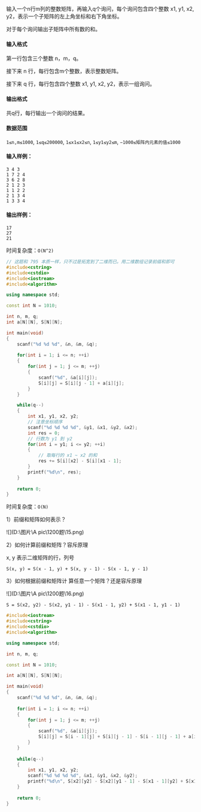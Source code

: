 输入一个n行m列的整数矩阵，再输入q个询问，每个询问包含四个整数 x1, y1, x2, y2，表示一个子矩阵的左上角坐标和右下角坐标。

对于每个询问输出子矩阵中所有数的和。

#### 输入格式

第一行包含三个整数 n，m，q。

接下来 n 行，每行包含m个整数，表示整数矩阵。

接下来 q 行，每行包含四个整数 x1, y1, x2, y2，表示一组询问。

#### 输出格式

共q行，每行输出一个询问的结果。

#### 数据范围

`1≤n,m≤1000`,
`1≤q≤200000`,
`1≤x1≤x2≤n`,
`1≤y1≤y2≤m`,
`−1000≤矩阵内元素的值≤1000`

#### 输入样例：

```
3 4 3
1 7 2 4
3 6 2 8
2 1 2 3
1 1 2 2
2 1 3 4
1 3 3 4
```

#### 输出样例：

```
17
27
21
```



时间复杂度：`O(N^2)`

```cpp
// 这题和 795 本质一样，只不过是拓宽到了二维而已。用二维数组记录前缀和即可
#include<cstring>
#include<cstdio>
#include<iostream>
#include<algorithm>

using namespace std;

const int N = 1010;

int n, m, q;
int a[N][N], S[N][N];

int main(void)
{
    scanf("%d %d %d", &n, &m, &q);
    
    for(int i = 1; i <= n; ++i)
    {
        for(int j = 1; j <= m; ++j)
        {
            scanf("%d", &a[i][j]);
            S[i][j] = S[i][j - 1] + a[i][j]; 
        }
    }

    while(q--)
    {
        int x1, y1, x2, y2;
        // 注意坐标顺序
        scanf("%d %d %d %d", &y1, &x1, &y2, &x2);
        int res = 0;
        // 行数为 y1 到 y2
        for(int i = y1; i <= y2; ++i)
        {
            // 取每行的 x1 ~ x2 的和
            res += S[i][x2] - S[i][x1 - 1];
        }
        printf("%d\n", res);
    }
    
    return 0;
}
```



时间复杂度：`O(N)`

1）前缀和矩阵如何表示？

![](D:\图片\A pic\1200题\15.png)

2）如何计算前缀和矩阵？容斥原理

x, y 表示二维矩阵的行，列号

`S(x, y) = S(x - 1, y) + S(x, y - 1) - S(x - 1, y - 1)`

3）如何根据前缀和矩阵计	算任意一个矩阵？还是容斥原理

![](D:\图片\A pic\1200题\16.png)

`S = S(x2, y2) - S(x2, y1 - 1) - S(x1 - 1, y2) + S(x1 - 1, y1 - 1)`

```cpp
#include<iostream>
#include<cstring>
#include<cstdio>
#include<algorithm>

using namespace std;

int n, m, q;

const int N = 1010;

int a[N][N], S[N][N];

int main(void)
{
    scanf("%d %d %d", &n, &m, &q);
    
    for(int i = 1; i <= n; ++i)
    {
        for(int j = 1; j <= m; ++j)
        {
            scanf("%d", &a[i][j]);
            S[i][j] = S[i - 1][j] + S[i][j - 1] - S[i - 1][j - 1] + a[i][j];
        }
    }
    
    while(q--)
    {
        int x1, y1, x2, y2;
        scanf("%d %d %d %d", &x1, &y1, &x2, &y2);
        printf("%d\n", S[x2][y2] - S[x2][y1 - 1] - S[x1 - 1][y2] + S[x1 - 1][y1 - 1]);
    }
    
    return 0;
}
```

